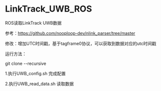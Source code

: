 # LinkTrack_UWB_ROS
ROS读取LinkTrack UWB数据

参考：https://github.com/nooploop-dev/nlink_parser/tree/master

修改：增加UTC时间戳，基于tagframe0协议，可以获取到数据对应的utc时间戳

运行方法：

git clone <URL> --recursive

1.执行UWB_config.sh 完成配置

2.执行UWB_read_data.sh 读取数据